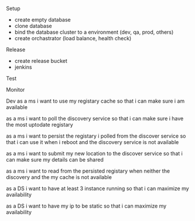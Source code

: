 Setup
- create empty database
- clone database
- bind the database cluster to a environment (dev, qa, prod, others)
- create orchastrator (load balance, health check)


Release
- create release bucket
- jenkins


Test



Monitor



Dev
as a ms
i want to use my registary cache 
so that i can make sure i am available

as a ms
i want to poll the discovery service 
so that i can make sure i have the most uptodate registary

as a ms
i want to persist the registary i polled from the discover service
so that i can use it when i reboot and the discovery service is not available

as a ms
i want to submit my new location to the discover service
so that i can make sure my details can be shared

as a ms
i want to read from the persisted registary when neither the discovery and the my cache is not available

as a DS
i want to have at least 3 instance running
so that i can maximize my availability

as a DS
i want to have my ip to be static
so that i can maximize my availability
